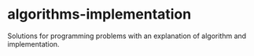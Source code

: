 # algorithms-implementation
Solutions for programming problems with an explanation of algorithm and implementation.
